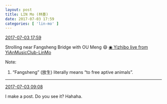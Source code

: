 ```yaml
---
layout: post
title: LIN Mo (林墨)
date: 2017-07-03 17:59
categories: [ 'lin-mo' ]
---
```


<div class="weibo-info">
  <a href="http://weibo.com/6108312042/FaH0evhCc">2017-07-03 17:59</a>
</div>

Strolling near Fangsheng Bridge with OU Meng :smile: [◉ Yizhibo live from YiAnMusicClub-LinMo](http://www.yizhibo.com/l/6DztiDsYplJ6HQdN.html)

<!-- more -->

Note:
1. “Fangsheng” (放生) literally means “to free aptive animals”.

---

<div class="weibo-info">
  <a href="http://weibo.com/6108312042/FaDwICHAe">2017-07-03 09:08</a>
</div>

I make a post. Do you see it? Hahaha.
